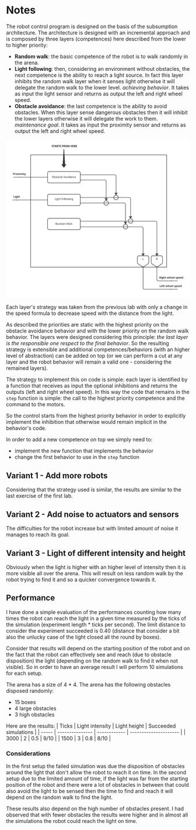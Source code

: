 # Notes
The robot control program is designed on the basis of the subsumption architecture.
The architecture is designed with an incremental approach and is composed by three layers (competences) here described from the lower to higher priority:

- **Random walk**: the basic competence of the robot is to walk randomly in the arena.
- **Light following**: then, considering an environment without obstacles, the next competence is the ability to reach a light source. In fact this layer inhibits the random walk layer when it senses light otherwise it will delegate the random walk to the lower level.  *achieving behavior*. It takes as input the light sensor and returns as output the left and right wheel speed.
- **Obstacle avoidance**: the last competence is the ability to avoid obstacles. When this layer sense dangerous obstacles then it will inhibit the lower layers otherwise it will delegate the work to them. *maintenance goal*. It takes as input the proximity sensor and returns as output the left and right wheel speed.

![](arch.jpg)

Each layer's strategy was taken from the previous lab with only a change in the speed formula to decrease speed with the distance from the light.

As described the priorities are static with the highest priority on the obstacle avoidance behavior and with the lower priority on the random walk behavior.
The layers were designed considering this principle: *the last layer is the responsible one respect to the final behavior*. So the resulting strategy is extensible and additional competences/behaviors (with an higher level of abstraction) can be added on top (or we can perform a cut at any layer and the robot behavior will remain a valid one - considering the remained layers).

The strategy to implement this on code is simple: each layer is identified by a function that receives as input the optional inhibitions and returns the outputs (left and right wheel speed). 
In this way the code that remains in the ``step`` function is simple: the call to the highest priority competence and the command to the motors.

So the control starts from the highest priority behavior in order to explicitly implement the inhibition that otherwise would remain implicit in the behavior's code.

In order to add a new competence on top we simply need to:

- implement the new function that implements the behavior
- change the first behavior to use in the ``step`` function


## Variant 1 - Add more robots
Considering that the strategy used is similar, the results are similar to the last exercise of the first lab.

## Variant 2 - Add noise to actuators and sensors
The difficulties for the robot increase but with limited amount of noise it manages to reach its goal.

## Variant 3 - Light of different intensity and height
Obviously when the light is higher with an higher level of intensity then it is more visible all over the arena. This will result on less random walk by the robot trying to find it and so a quicker convergence towards it.

## Performance
I have done a simple evaluation of the performances counting how many times the robot can reach the light in a given time measured by the ticks of the simulation (experiment length * ticks per second). The limit distance to consider the experiment succeeded is 0.40 (distance that consider a bit also the unlucky case of the light closed all the round by boxes).

Consider that results will depend on the starting position of the robot and on the fact that the robot can effectively see and reach (due to obstacle disposition) the light (depending on the random walk to find it when not visible). 
So in order to have an average result I will perform 10 simulations for each setup.

The arena has a size of 4 * 4.
The arena has the following obstacles disposed randomly:

- 15 boxes
- 4 large obstacles
- 3 high obstacles

Here are the results:
| Ticks | Light intensity | Light height | Succeeded simulations |
| ----- | --------------- | ------------ | --------------------- |
| 3000  | 2               | 0.5          | 9/10                  |
| 1500  | 3               | 0.8          | 8/10                  |

### Considerations

In the first setup the failed simulation was due the disposition of obstacles around the light that don't allow the robot to reach it on time.
In the second setup due to the limited amount of time, if the light was far from the starting position of the robot and there were a lot of obstacles in between that could also avoid the light to be sensed then the time to find and reach it will depend on the random walk to find the light.

These results also depend on the high number of obstacles present.
I had observed that with fewer obstacles the results were higher and in almost all the simulations the robot could reach the light on time.

